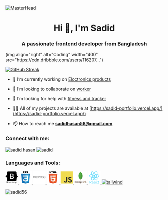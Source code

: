  ![MasterHead](https://i.ibb.co/yXXYTYj/Blue-Gradient-Dental-Health-Facebook-Fundraiser-Cover-Photo.png...)
    <h1 align="center">Hi 👋, I'm Sadid</h1>
<h3 align="center">A passionate frontend developer from Bangladesh</h3>
(img align="right" alt="Coding" width="400" src="https://cdn.dribbble.com/users/116207...")

[![GitHub Streak](https://github-readme-streak-stats.herokuapp.com?user=)](https://git.io/streak-stats)


- 🔭 I’m currently working on [Eloctronics products](https://github.com/programming-hero-web-course-4/b8a10-brandshop-client-side-sadid56)

- 👯 I’m looking to collaborate on [worker](https://github.com/Porgramming-Hero-web-course/b8a11-client-side-sadid56)

- 🤝 I’m looking for help with [fitness and tracker](https://github.com/programming-hero-web-course1/b8a12-client-side-sadid56)

- 👨‍💻 All of my projects are available at [https://sadid-portfolio.vercel.app/](https://sadid-portfolio.vercel.app/)

- 📫 How to reach me **sadidhasan56@gmail.com**

<h3 align="left">Connect with me:</h3>
<p align="left">
<a href="https://www.facebook.com/sadidhasan.hasan.5" target="_blank"><img align="center" src="https://raw.githubusercontent.com/rahuldkjain/github-profile-readme-generator/master/src/images/icons/Social/facebook.svg" alt="sadid hasan" height="30" width="40" /></a>
<a href="https://www.instagram.com/sadidhasan56/" target="_blank"><img align="center" src="https://raw.githubusercontent.com/rahuldkjain/github-profile-readme-generator/master/src/images/icons/Social/instagram.svg" alt="sadid" height="30" width="40" /></a>
</p>

<h3 align="left">Languages and Tools:</h3>
<p align="left"> <a href="https://getbootstrap.com" target="_blank" rel="noreferrer"> <img src="https://raw.githubusercontent.com/devicons/devicon/master/icons/bootstrap/bootstrap-plain-wordmark.svg" alt="bootstrap" width="40" height="40"/> </a> <a href="https://www.w3schools.com/css/" target="_blank" rel="noreferrer"> <img src="https://raw.githubusercontent.com/devicons/devicon/master/icons/css3/css3-original-wordmark.svg" alt="css3" width="40" height="40"/> </a> <a href="https://expressjs.com" target="_blank" rel="noreferrer"> <img src="https://raw.githubusercontent.com/devicons/devicon/master/icons/express/express-original-wordmark.svg" alt="express" width="40" height="40"/> </a> <a href="https://www.w3.org/html/" target="_blank" rel="noreferrer"> <img src="https://raw.githubusercontent.com/devicons/devicon/master/icons/html5/html5-original-wordmark.svg" alt="html5" width="40" height="40"/> </a> <a href="https://developer.mozilla.org/en-US/docs/Web/JavaScript" target="_blank" rel="noreferrer"> <img src="https://raw.githubusercontent.com/devicons/devicon/master/icons/javascript/javascript-original.svg" alt="javascript" width="40" height="40"/> </a> <a href="https://www.mongodb.com/" target="_blank" rel="noreferrer"> <img src="https://raw.githubusercontent.com/devicons/devicon/master/icons/mongodb/mongodb-original-wordmark.svg" alt="mongodb" width="40" height="40"/> </a> <a href="https://reactjs.org/" target="_blank" rel="noreferrer"> <img src="https://raw.githubusercontent.com/devicons/devicon/master/icons/react/react-original-wordmark.svg" alt="react" width="40" height="40"/> </a> <a href="https://tailwindcss.com/" target="_blank" rel="noreferrer"> <img src="https://www.vectorlogo.zone/logos/tailwindcss/tailwindcss-icon.svg" alt="tailwind" width="40" height="40"/> </a> </p>

<p><img align="center" src="https://github-readme-stats.vercel.app/api/top-langs?username=sadid56&show_icons=true&locale=en&layout=compact" alt="sadid56" /></p>

